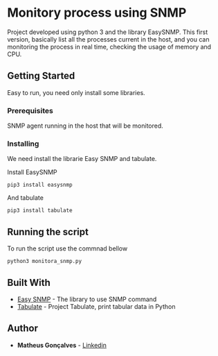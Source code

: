 # Monitory process using SNMP

Project developed using python 3 and the library EasySNMP.
This first version, basically list all the processes current in the host, and you can monitoring the process in real time, checking the usage of memory and CPU.

## Getting Started

Easy to run, you need only install some libraries.

### Prerequisites

SNMP agent running in the host that will be monitored.

### Installing

We need install the librarie Easy SNMP and tabulate.

Install EasySNMP

```
pip3 install easysnmp
```

And tabulate

```
pip3 install tabulate
```

## Running the script

To run the script use the commnad bellow

```
python3 monitora_snmp.py
```

## Built With

* [Easy SNMP](https://easysnmp.readthedocs.io/en/latest/index.html) - The library to use SNMP command
* [Tabulate](https://pypi.org/project/tabulate/) - Project Tabulate, print tabular data in Python

## Author

* **Matheus Gonçalves** - [Linkedin](https://www.linkedin.com/in/matheus-sgoncalves/)